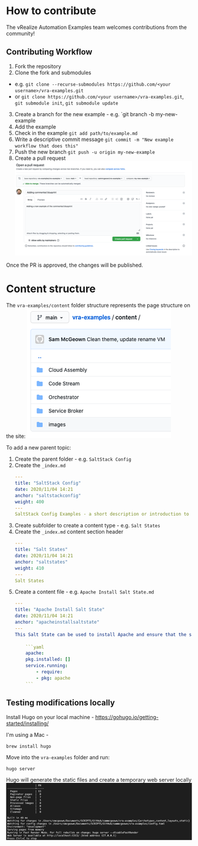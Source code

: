 # How to contribute

The vRealize Automation Examples team welcomes contributions from the community!

## Contributing Workflow

1. Fork the repository
2. Clone the fork and submodules
* e.g. `git clone --recurse-submodules https://github.com/<your username>/vra-examples.git`
* or `git clone https://github.com/<your username>/vra-examples.git`, `git submodule init`, `git submodule update`
3. Create a branch for the new example - e.g. `git branch -b my-new-example
4. Add the example
5. Check in the example `git add path/to/example.md`
6. Write a descriptive commit message `git commit -m "New example workflow that does this"`
7. Push the new branch `git push -u origin my-new-example`
8. Create a pull request
    ![](images/2020-11-06-14-26-32.png)

Once the PR is approved, the changes will be published.

# Content structure
The `vra-examples/content` folder structure represents the page structure on the site:
![](images/2020-11-06-12-46-09.png)

To add a new parent topic:
1. Create the parent folder - e.g. `SaltStack Config`
2. Create the `_index.md`
    ```yaml
    ---
    title: "SaltStack Config"
    date: 2020/11/04 14:21
    anchor: "saltstackconfig"
    weight: 400
    ---
    SaltStack Config Examples - a short description or introduction to the section.
    ```
3. Create subfolder to create a content type - e.g. `Salt States`
4. Create the `_index.md` content section header
    ```yaml
    ---
    title: "Salt States"
    date: 2020/11/04 14:21
    anchor: "saltstates"
    weight: 410
    ---
    Salt States
    ```
5. Create a content file - e.g. `Apache Install Salt State.md`
    ```yaml
    ---
    title: "Apache Install Salt State"
    date: 2020/11/04 14:21
    anchor: "apacheinstallsaltstate"
    ---
    This Salt State can be used to install Apache and ensure that the service is running:

        ```yaml
        apache:
        pkg.installed: []
        service.running:
            - require:
            - pkg: apache
        ```
    ```

## Testing modifications locally

Install Hugo on your local machine - https://gohugo.io/getting-started/installing/

I'm using a Mac - 
```bash
brew install hugo
```
Move into the `vra-examples` folder and run:

```shell
hugo server
```

Hugo will generate the static files and create a temporary web server locally
![](images/2020-11-06-14-30-25.png)
